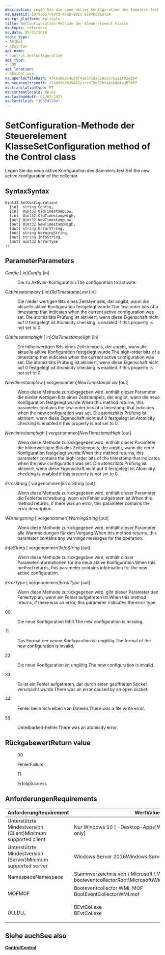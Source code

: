 ```yaml
---
description: Legen Sie die neue aktive Konfiguration des Sammlers fest.
ms.assetid: 1979e657-a8f3-4eab-991c-a884bde10724
ms.tgt_platform: multiple
title: SetConfiguration-Methode der Steuerelement Klasse
ms.topic: reference
ms.date: 05/31/2018
topic_type:
- APIRef
- kbSyntax
api_name:
- Control.SetConfiguration
api_type:
- COM
api_location:
- BEvtCol.exe
ms.openlocfilehash: 4f482de9c4cd8f410371da51e605762a1f92e104
ms.sourcegitcommit: c7add10d695482e1ceb72d62b8a4ebd84ea050f7
ms.translationtype: MT
ms.contentlocale: de-DE
ms.lasthandoff: 01/07/2021
ms.locfileid: "103747784"
---
```

# <a name="setconfiguration-method-of-the-control-class"></a><span data-ttu-id="fe458-103">SetConfiguration-Methode der Steuerelement Klasse</span><span class="sxs-lookup"><span data-stu-id="fe458-103">SetConfiguration method of the Control class</span></span>

<span data-ttu-id="fe458-104">Legen Sie die neue aktive Konfiguration des Sammlers fest.</span><span class="sxs-lookup"><span data-stu-id="fe458-104">Set the new active configuration of the collector.</span></span>

## <a name="syntax"></a><span data-ttu-id="fe458-105">Syntax</span><span class="sxs-lookup"><span data-stu-id="fe458-105">Syntax</span></span>


```mof
Uint32 SetConfiguration(
  [in]  string Config,
  [in]  Uint32 OldTimestampLow,
  [in]  Uint32 OldTimestampHigh,
  [out] Uint32 NewTimestampLow,
  [out] Uint32 NewTimestampHigh,
  [out] string ErrorString,
  [out] string WarningString,
  [out] string InfoString,
  [out] uint32 ErrorType
);
```



## <a name="parameters"></a><span data-ttu-id="fe458-106">Parameter</span><span class="sxs-lookup"><span data-stu-id="fe458-106">Parameters</span></span>

<dl> <dt>

<span data-ttu-id="fe458-107">*Config* \[ in\]</span><span class="sxs-lookup"><span data-stu-id="fe458-107">*Config* \[in\]</span></span>
</dt> <dd>

<span data-ttu-id="fe458-108">Die zu Aktivier-Konfiguration.</span><span class="sxs-lookup"><span data-stu-id="fe458-108">The configuration to activate.</span></span>

</dd> <dt>

<span data-ttu-id="fe458-109">*Oldtimestamplow* \[ in\]</span><span class="sxs-lookup"><span data-stu-id="fe458-109">*OldTimestampLow* \[in\]</span></span>
</dt> <dd>

<span data-ttu-id="fe458-110">Die nieder wertigen Bits eines Zeitstempels, der angibt, wann die aktuelle aktive Konfiguration festgelegt wurde.</span><span class="sxs-lookup"><span data-stu-id="fe458-110">The low-order bits of a timestamp that indicates when the current active configuration was set.</span></span> <span data-ttu-id="fe458-111">Die atomizitäts Prüfung ist aktiviert, wenn diese Eigenschaft nicht auf 0 festgelegt ist.</span><span class="sxs-lookup"><span data-stu-id="fe458-111">Atomicity checking is enabled if this property is not set to 0.</span></span>

</dd> <dt>

<span data-ttu-id="fe458-112">*Oldtimestamphigh* \[ in\]</span><span class="sxs-lookup"><span data-stu-id="fe458-112">*OldTimestampHigh* \[in\]</span></span>
</dt> <dd>

<span data-ttu-id="fe458-113">Die höherwertigen Bits eines Zeitstempels, der angibt, wann die aktuelle aktive Konfiguration festgelegt wurde.</span><span class="sxs-lookup"><span data-stu-id="fe458-113">The high-order bits of a timestamp that indicates when the current active configuration was set.</span></span> <span data-ttu-id="fe458-114">Die atomizitäts Prüfung ist aktiviert, wenn diese Eigenschaft nicht auf 0 festgelegt ist.</span><span class="sxs-lookup"><span data-stu-id="fe458-114">Atomicity checking is enabled if this property is not set to 0.</span></span>

</dd> <dt>

<span data-ttu-id="fe458-115">*Newtimestamplow* \[ vorgenommen\]</span><span class="sxs-lookup"><span data-stu-id="fe458-115">*NewTimestampLow* \[out\]</span></span>
</dt> <dd>

<span data-ttu-id="fe458-116">Wenn diese Methode zurückgegeben wird, enthält dieser Parameter die nieder wertigen Bits eines Zeitstempels, der angibt, wann die neue Konfiguration festgelegt wurde.</span><span class="sxs-lookup"><span data-stu-id="fe458-116">When this method returns, this parameter contains the low-order bits of a timestamp that indicates when the new configuration was set.</span></span> <span data-ttu-id="fe458-117">Die atomizitäts Prüfung ist aktiviert, wenn diese Eigenschaft nicht auf 0 festgelegt ist.</span><span class="sxs-lookup"><span data-stu-id="fe458-117">Atomicity checking is enabled if this property is not set to 0.</span></span>

</dd> <dt>

<span data-ttu-id="fe458-118">*Newtimestamphigh* \[ vorgenommen\]</span><span class="sxs-lookup"><span data-stu-id="fe458-118">*NewTimestampHigh* \[out\]</span></span>
</dt> <dd>

<span data-ttu-id="fe458-119">Wenn diese Methode zurückgegeben wird, enthält dieser Parameter die höherwertigen Bits des Zeitstempels, der angibt, wann die neue Konfiguration festgelegt wurde.</span><span class="sxs-lookup"><span data-stu-id="fe458-119">When this method returns, this parameter contains the high-order bits of the timestamp that indicates when the new configuration was set.</span></span> <span data-ttu-id="fe458-120">Die atomizitäts Prüfung ist aktiviert, wenn diese Eigenschaft nicht auf 0 festgelegt ist.</span><span class="sxs-lookup"><span data-stu-id="fe458-120">Atomicity checking is enabled if this property is not set to 0.</span></span>

</dd> <dt>

<span data-ttu-id="fe458-121">*ErrorString* \[ vorgenommen\]</span><span class="sxs-lookup"><span data-stu-id="fe458-121">*ErrorString* \[out\]</span></span>
</dt> <dd>

<span data-ttu-id="fe458-122">Wenn diese Methode zurückgegeben wird, enthält dieser Parameter die Fehlerbeschreibung, wenn ein Fehler aufgetreten ist.</span><span class="sxs-lookup"><span data-stu-id="fe458-122">When this method returns, if there was an error, this parameter contains the error description.</span></span>

</dd> <dt>

<span data-ttu-id="fe458-123">*Warningstring* \[ vorgenommen\]</span><span class="sxs-lookup"><span data-stu-id="fe458-123">*WarningString* \[out\]</span></span>
</dt> <dd>

<span data-ttu-id="fe458-124">Wenn diese Methode zurückgegeben wird, enthält dieser Parameter alle Warnmeldungen für den Vorgang.</span><span class="sxs-lookup"><span data-stu-id="fe458-124">When this method returns, this parameter contains any warnings messages for the operation.</span></span>

</dd> <dt>

<span data-ttu-id="fe458-125">*InfoString* \[ vorgenommen\]</span><span class="sxs-lookup"><span data-stu-id="fe458-125">*InfoString* \[out\]</span></span>
</dt> <dd>

<span data-ttu-id="fe458-126">Wenn diese Methode zurückgegeben wird, enthält dieser Parameterinformationen für die neue aktive Konfiguration.</span><span class="sxs-lookup"><span data-stu-id="fe458-126">When this method returns, this parameter contains information for the new active configuration.</span></span>

</dd> <dt>

<span data-ttu-id="fe458-127">*ErrorType* \[ vorgenommen\]</span><span class="sxs-lookup"><span data-stu-id="fe458-127">*ErrorType* \[out\]</span></span>
</dt> <dd>

<span data-ttu-id="fe458-128">Wenn diese Methode zurückgegeben wird, gibt dieser Parameter den Fehlertyp an, wenn ein Fehler aufgetreten ist.</span><span class="sxs-lookup"><span data-stu-id="fe458-128">When this method returns, if there was an error, this parameter indicates the error type.</span></span>

<dt>

<span data-ttu-id="fe458-129">0</span><span class="sxs-lookup"><span data-stu-id="fe458-129">0</span></span>
</dt> <dd>

<span data-ttu-id="fe458-130">Die neue Konfiguration fehlt.</span><span class="sxs-lookup"><span data-stu-id="fe458-130">The new configuration is missing.</span></span>

</dd> <dt>

<span data-ttu-id="fe458-131">1</span><span class="sxs-lookup"><span data-stu-id="fe458-131">1</span></span>
</dt> <dd>

<span data-ttu-id="fe458-132">Das Format der neuen Konfiguration ist ungültig.</span><span class="sxs-lookup"><span data-stu-id="fe458-132">The format of the new configuration is invalid.</span></span>

</dd> <dt>

<span data-ttu-id="fe458-133">2</span><span class="sxs-lookup"><span data-stu-id="fe458-133">2</span></span>
</dt> <dd>

<span data-ttu-id="fe458-134">Die neue Konfiguration ist ungültig.</span><span class="sxs-lookup"><span data-stu-id="fe458-134">The new configuration is invalid.</span></span>

</dd> <dt>

<span data-ttu-id="fe458-135">3</span><span class="sxs-lookup"><span data-stu-id="fe458-135">3</span></span>
</dt> <dd>

<span data-ttu-id="fe458-136">Es ist ein Fehler aufgetreten, der durch einen geöffneten Socket verursacht wurde.</span><span class="sxs-lookup"><span data-stu-id="fe458-136">There was an error caused by an open socket.</span></span>

</dd> <dt>

<span data-ttu-id="fe458-137">4</span><span class="sxs-lookup"><span data-stu-id="fe458-137">4</span></span>
</dt> <dd>

<span data-ttu-id="fe458-138">Fehler beim Schreiben von Dateien.</span><span class="sxs-lookup"><span data-stu-id="fe458-138">There was a file write error.</span></span>

</dd> <dt>

<span data-ttu-id="fe458-139">5</span><span class="sxs-lookup"><span data-stu-id="fe458-139">5</span></span>
</dt> <dd>

<span data-ttu-id="fe458-140">Unteilbarkeit-Fehler.</span><span class="sxs-lookup"><span data-stu-id="fe458-140">There was an atomicity error.</span></span>

</dd> </dl> </dd> </dl>

## <a name="return-value"></a><span data-ttu-id="fe458-141">Rückgabewert</span><span class="sxs-lookup"><span data-stu-id="fe458-141">Return value</span></span>

<dl> <dt>


</dt> <dd>

<span data-ttu-id="fe458-142">0</span><span class="sxs-lookup"><span data-stu-id="fe458-142">0</span></span>

<span data-ttu-id="fe458-143">Fehler</span><span class="sxs-lookup"><span data-stu-id="fe458-143">Failure</span></span>

</dd> <dt>


</dt> <dd>

<span data-ttu-id="fe458-144">1</span><span class="sxs-lookup"><span data-stu-id="fe458-144">1</span></span>

<span data-ttu-id="fe458-145">Erfolg</span><span class="sxs-lookup"><span data-stu-id="fe458-145">Success</span></span>

</dd> </dl>

## <a name="requirements"></a><span data-ttu-id="fe458-146">Anforderungen</span><span class="sxs-lookup"><span data-stu-id="fe458-146">Requirements</span></span>



| <span data-ttu-id="fe458-147">Anforderung</span><span class="sxs-lookup"><span data-stu-id="fe458-147">Requirement</span></span> | <span data-ttu-id="fe458-148">Wert</span><span class="sxs-lookup"><span data-stu-id="fe458-148">Value</span></span> |
|-------------------------------------|------------------------------------------------------------------------------------------------------|
| <span data-ttu-id="fe458-149">Unterstützte Mindestversion (Client)</span><span class="sxs-lookup"><span data-stu-id="fe458-149">Minimum supported client</span></span><br/> | <span data-ttu-id="fe458-150">Nur Windows 10 \[ -Desktop-Apps\]</span><span class="sxs-lookup"><span data-stu-id="fe458-150">Windows 10 \[desktop apps only\]</span></span><br/>                                                          |
| <span data-ttu-id="fe458-151">Unterstützte Mindestversion (Server)</span><span class="sxs-lookup"><span data-stu-id="fe458-151">Minimum supported server</span></span><br/> | <span data-ttu-id="fe458-152">Windows Server 2016</span><span class="sxs-lookup"><span data-stu-id="fe458-152">Windows Server 2016</span></span><br/>                                                                       |
| <span data-ttu-id="fe458-153">Namespace</span><span class="sxs-lookup"><span data-stu-id="fe458-153">Namespace</span></span><br/>                | <span data-ttu-id="fe458-154">Stammverzeichnis von \\ Microsoft \\ Windows \\ booteventcollector</span><span class="sxs-lookup"><span data-stu-id="fe458-154">Root\\Microsoft\\Windows\\BootEventCollector</span></span><br/>                                              |
| <span data-ttu-id="fe458-155">MOF</span><span class="sxs-lookup"><span data-stu-id="fe458-155">MOF</span></span><br/>                      | <dl> <span data-ttu-id="fe458-156"><dt>Booteventcollector WMI. MOF</dt></span><span class="sxs-lookup"><span data-stu-id="fe458-156"><dt>BootEventCollectorWMI.mof</dt></span></span> </dl> |
| <span data-ttu-id="fe458-157">DLL</span><span class="sxs-lookup"><span data-stu-id="fe458-157">DLL</span></span><br/>                      | <dl> <span data-ttu-id="fe458-158"><dt>BEvtCol.exe</dt></span><span class="sxs-lookup"><span data-stu-id="fe458-158"><dt>BEvtCol.exe</dt></span></span> </dl>               |



## <a name="see-also"></a><span data-ttu-id="fe458-159">Siehe auch</span><span class="sxs-lookup"><span data-stu-id="fe458-159">See also</span></span>

<dl> <dt>

[<span data-ttu-id="fe458-160">**Control**</span><span class="sxs-lookup"><span data-stu-id="fe458-160">**Control**</span></span>](control.md)
</dt> </dl>

 

 




